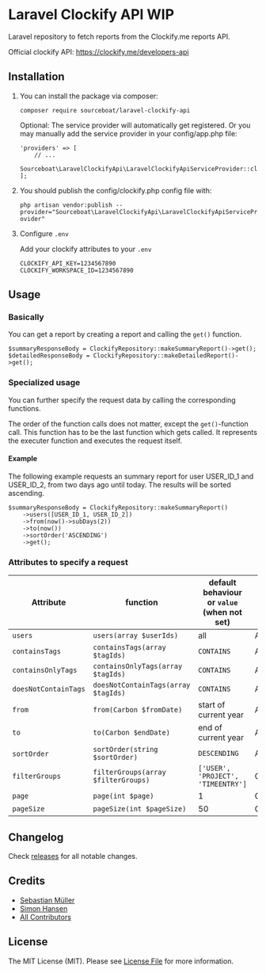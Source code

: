 # Laravel Clockify API WIP

Laravel repository to fetch reports from the Clockify.me reports API.

Official clockify API: https://clockify.me/developers-api

## Installation

1. You can install the package via composer: 

    `composer require sourceboat/laravel-clockify-api`

    Optional: The service provider will automatically get registered. Or you may manually add the service provider in your config/app.php file:

    ```
    'providers' => [
        // ...
        Sourceboat\LaravelClockifyApi\LaravelClockifyApiServiceProvider::class,
    ];
    ```

2. You should publish the config/clockify.php config file with:

    `php artisan vendor:publish --provider="Sourceboat\LaravelClockifyApi\LaravelClockifyApiServiceProvider"`

3. Configure `.env` 

    Add your clockify attributes to your `.env`
    ```
    CLOCKIFY_API_KEY=1234567890
    CLOCKIFY_WORKSPACE_ID=1234567890
    ```

## Usage

### Basically 

You can get a report by creating a report and calling the `get()` function.

```
$summaryResponseBody = ClockifyRepository::makeSummaryReport()->get();
$detailedResponseBody = ClockifyRepository::makeDetailedReport()->get();
```

### Specialized usage

You can further specify the request data by calling the corresponding functions.

The order of the function calls does not matter, except the `get()`-function call. This function has to be the last function which gets called. It represents the executer function and executes the request itself.

#### Example

The following example requests an summary report for user USER_ID_1 and USER_ID_2, from two days ago until today. The results will be sorted ascending. 

```
$summaryResponseBody = ClockifyRepository::makeSummaryReport()
    ->users([USER_ID_1, USER_ID_2])
    ->from(now()->subDays(2))
    ->to(now())
    ->sortOrder('ASCENDING')
    ->get();
```

### Attributes to specify a request

| Attribute | function | default behaviour or `value` <br>(when not set)| possible for reports |
|---|---|---|---|
| `users` | `users(array $userIds)` | all | ALL |
| `containsTags` | `containsTags(array $tagIds)` | `CONTAINS` | ALL |
| `containsOnlyTags` | `containsOnlyTags(array $tagIds)` | `CONTAINS` | ALL |
| `doesNotContainTags` | `doesNotContainTags(array $tagIds)` | `CONTAINS` | ALL || `tasks` | `tasks(array $taskIds)` | all | ALL |
| `from` | `from(Carbon $fromDate)` | start of current year | ALL |
| `to` | `to(Carbon $endDate)` | end of current year | ALL |
| `sortOrder` | `sortOrder(string $sortOrder)` | `DESCENDING` | ALL |
| `filterGroups` | `filterGroups(array $filterGroups)` | `['USER', 'PROJECT', 'TIMEENTRY']` | ClockifySummaryReport |
| `page` | `page(int $page)`| 1 | ClockifyDetailedReport |  
| `pageSize` | `pageSize(int $pageSize)`| 50 | ClockifyDetailedReport |



## Changelog

Check [releases](https://github.com/sourceboat/laravel-clockify-api/releases) for all notable changes.

## Credits

- [Sebastian Müller](https://github.com/SebastianMueller87)
- [Simon Hansen](https://github.com/krns)
- [All Contributors](https://github.com/sourceboat/laravel-clockify-api/graphs/contributors)

## License

The MIT License (MIT). Please see [License File](LICENSE) for more information.

